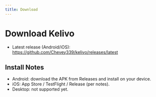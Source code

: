 ```yaml
---
title: Download
---
```


# Download Kelivo

- Latest release (Android/iOS):
  https://github.com/Chevey339/kelivo/releases/latest

## Install Notes

- Android: download the APK from Releases and install on your device.
- iOS: App Store / TestFlight / Release (per notes).
- Desktop: not supported yet.

